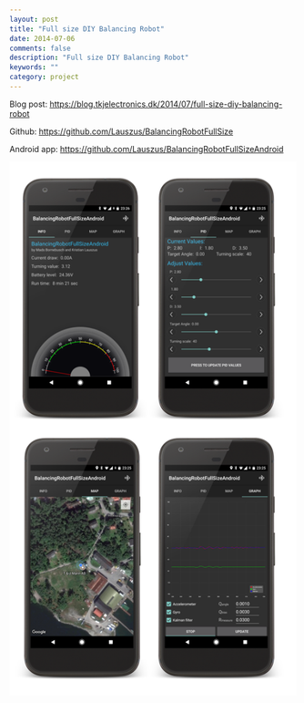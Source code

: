 ```yaml
---
layout: post
title: "Full size DIY Balancing Robot"
date: 2014-07-06
comments: false
description: "Full size DIY Balancing Robot"
keywords: ""
category: project
---
```


Blog post: <https://blog.tkjelectronics.dk/2014/07/full-size-diy-balancing-robot>

Github: <https://github.com/Lauszus/BalancingRobotFullSize>

Android app: <https://github.com/Lauszus/BalancingRobotFullSizeAndroid>

<!-- DIY Balancing Robot video demonstration  -->
<div class="youtube" id="80EKp2fpPDo"></div>

<img src="https://github.com/Lauszus/BalancingRobotFullSizeAndroid/raw/master/app_screenshots.png" width="600"/>
